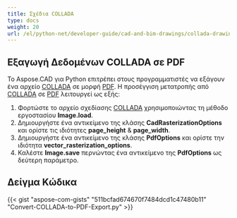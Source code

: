 ```yaml
---
title: Σχέδια COLLADA
type: docs
weight: 20
url: /el/python-net/developer-guide/cad-and-bim-drawings/collada-drawings/
---
```


## **Εξαγωγή Δεδομένων COLLADA σε PDF**

Το Aspose.CAD για Python επιτρέπει στους προγραμματιστές να εξάγουν ένα αρχείο [COLLADA](https://docs.fileformat.com/3d/dae/) σε μορφή [PDF](https://docs.fileformat.com/pdf/). Η προσέγγιση μετατροπής από [COLLADA](https://docs.fileformat.com/3d/dae/) σε [PDF](https://docs.fileformat.com/pdf/) λειτουργεί ως εξής:

1. Φορτώστε το αρχείο σχεδίασης [COLLADA](https://docs.fileformat.com/3d/dae/) χρησιμοποιώντας τη μέθοδο εργοστασίου **Image.load**.
2. Δημιουργήστε ένα αντικείμενο της κλάσης **CadRasterizationOptions** και ορίστε τις ιδιότητες **page_height** & **page_width**.
3. Δημιουργήστε ένα αντικείμενο της κλάσης **PdfOptions** και ορίστε την ιδιότητα **vector_rasterization_options**.
4. Καλέστε **Image.save** περνώντας ένα αντικείμενο της **PdfOptions** ως δεύτερη παράμετρο.

## Δείγμα Κώδικα

{{< gist "aspose-com-gists" "511bcfad674670f7484dcd1c47480b11" "Convert-COLLADA-to-PDF-Export.py" >}}
